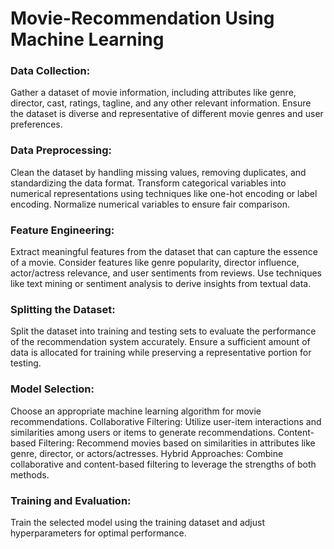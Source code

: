 # Movie-Recommendation Using Machine Learning

### Data Collection:

Gather a dataset of movie information, including attributes like genre, director, cast, ratings, tagline, and any other relevant information.
Ensure the dataset is diverse and representative of different movie genres and user preferences.

### Data Preprocessing:

Clean the dataset by handling missing values, removing duplicates, and standardizing the data format.
Transform categorical variables into numerical representations using techniques like one-hot encoding or label encoding.
Normalize numerical variables to ensure fair comparison.

### Feature Engineering:

Extract meaningful features from the dataset that can capture the essence of a movie.
Consider features like genre popularity, director influence, actor/actress relevance, and user sentiments from reviews.
Use techniques like text mining or sentiment analysis to derive insights from textual data.

### Splitting the Dataset:

Split the dataset into training and testing sets to evaluate the performance of the recommendation system accurately.
Ensure a sufficient amount of data is allocated for training while preserving a representative portion for testing.

### Model Selection:

Choose an appropriate machine learning algorithm for movie recommendations.
Collaborative Filtering: Utilize user-item interactions and similarities among users or items to generate recommendations.
Content-based Filtering: Recommend movies based on similarities in attributes like genre, director, or actors/actresses.
Hybrid Approaches: Combine collaborative and content-based filtering to leverage the strengths of both methods.

### Training and Evaluation:

Train the selected model using the training dataset and adjust hyperparameters for optimal performance.
